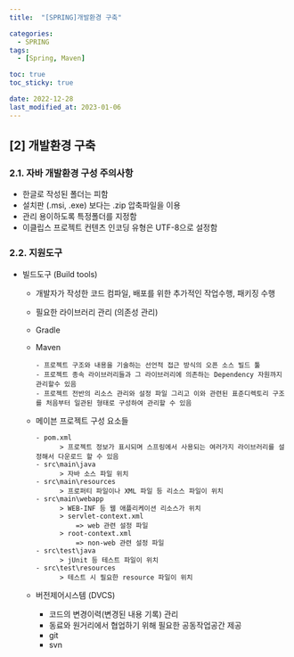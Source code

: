 ```yaml
---
title:  "[SPRING]개발환경 구축" 

categories:
  - SPRING
tags:
  - [Spring, Maven]

toc: true
toc_sticky: true

date: 2022-12-28
last_modified_at: 2023-01-06
---
```

[2] 개발환경 구축
---
### 2.1. 자바 개발환경 구성 주의사항

  - 한글로 작성된 폴더는 피함 
  - 설치판 (.msi, .exe) 보다는 .zip 압축파일을 이용 
  - 관리 용이하도록 특정폴더를 지정함
  - 이클립스 프로젝트 컨텐츠 인코딩 유형은 UTF-8으로 설정함

### 2.2. 지원도구  
  - 빌드도구 (Build tools)  
      - 개발자가 작성한 코드 컴파일, 배포를 위한 추가적인 작업수행, 패키징 수행
      - 필요한 라이브러리 관리 (의존성 관리)
      - Gradle  
      - Maven
        ```
        - 프로젝트 구조와 내용을 기술하는 선언적 접근 방식의 오픈 소스 빌드 툴 
        - 프로젝트 종속 라이브러리들과 그 라이브러리에 의존하는 Dependency 자원까지 관리할수 있음
        - 프로젝트 전반의 리소스 관리와 설정 파일 그리고 이와 관련된 표준디렉토리 구조를 처음부터 일관된 형태로 구성하여 관리할 수 있음 
        ``` 
      - 메이븐 프로젝트 구성 요소들  
          ```
          - pom.xml
                > 프로젝트 정보가 표시되며 스프링에서 사용되는 여러가지 라이브러리를 설정해서 다운로드 할 수 있음  
          - src\main\java
                > 자바 소스 파일 위치
          - src\main\resources  
                > 프로퍼티 파일이나 XML 파일 등 리소스 파일이 위치
          - src\main\webapp
                > WEB-INF 등 웹 애플리케이션 리소스가 위치
                > servlet-context.xml
                    => web 관련 설정 파일
                > root-context.xml
                    => non-web 관련 설정 파일                       
          - src\test\java
                > jUnit 등 테스트 파일이 위치 
          - src\test\resources
                > 테스트 시 필요한 resource 파일이 위치                                         
          ```

    - 버전제어시스템 (DVCS)
        - 코드의 변경이력(변경된 내용 기록) 관리
        - 동료와 원거리에서 협업하기 위해 필요한 공동작업공간 제공
        - git 
        - svn 